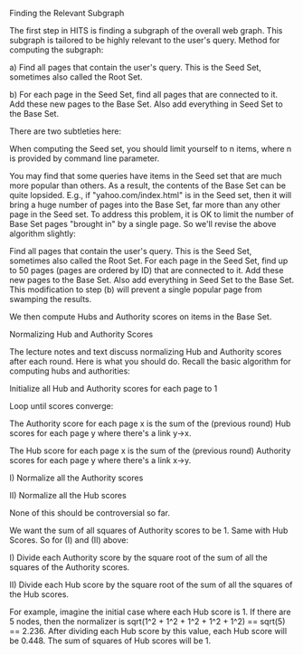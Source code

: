 Finding the Relevant Subgraph

The first step in HITS is finding a subgraph of the overall web graph. This subgraph is tailored to be highly relevant to the user's query. Method for computing the subgraph:

a) Find all pages that contain the user's query. This is the Seed Set, sometimes also called the Root Set.

b) For each page in the Seed Set, find all pages that are connected to it. Add these new pages to the Base Set. Also add everything in Seed Set to the Base Set.

There are two subtleties here:

When computing the Seed set, you should limit yourself to n items, where n is provided by command line parameter.

You may find that some queries have items in the Seed set that are much more popular than others. As a result, the contents of the Base Set can be quite lopsided. E.g., if "yahoo.com/index.html" is in the Seed set, then it will bring a huge number of pages into the Base Set, far more than any other page in the Seed set. To address this problem, it is OK to limit the number of Base Set pages "brought in" by a single page. So we'll revise the above algorithm slightly:

Find all pages that contain the user's query. This is the Seed Set, sometimes also called the Root Set.
For each page in the Seed Set, find up to 50 pages (pages are ordered by ID) that are connected to it. Add these new pages to the Base Set. Also add everything in Seed Set to the Base Set.
This modification to step (b) will prevent a single popular page from swamping the results.

We then compute Hubs and Authority scores on items in the Base Set.

Normalizing Hub and Authority Scores

The lecture notes and text discuss normalizing Hub and Authority scores after each round. Here is what you should do. Recall the basic algorithm for computing hubs and authorities:

Initialize all Hub and Authority scores for each page to 1

Loop until scores converge:

The Authority score for each page x is the sum of the (previous round) Hub scores for each page y where there's a link y->x.

The Hub score for each page x is the sum of the (previous round) Authority scores for each page y where there's a link x->y.

I) Normalize all the Authority scores

II) Normalize all the Hub scores

None of this should be controversial so far.

We want the sum of all squares of Authority scores to be 1. Same with Hub Scores. So for (I) and (II) above:

I) Divide each Authority score by the square root of the sum of all the squares of the Authority scores.

II) Divide each Hub score by the square root of the sum of all the squares of the Hub scores.

For example, imagine the initial case where each Hub score is 1. If there are 5 nodes, then the normalizer is sqrt(1^2 + 1^2 + 1^2 + 1^2 + 1^2) == sqrt(5) == 2.236. After dividing each Hub score by this value, each Hub score will be 0.448. The sum of squares of Hub scores will be 1.
